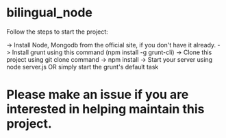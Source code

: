 # bilingual_node

Follow the steps to start the project:

-> Install Node, Mongodb from the official site, if you don't have it already.
-> Install grunt using this command (npm install -g grunt-cli)
-> Clone this project using git clone command
-> npm install
-> Start your server using node server.js OR simply start the grunt's default task

# Please make an issue if you are interested in helping maintain this project.
